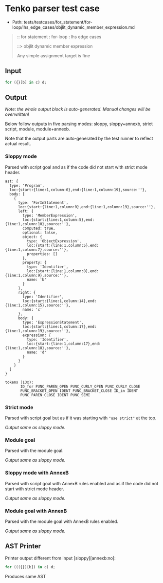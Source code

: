 # Tenko parser test case

- Path: tests/testcases/for_statement/for-loop/lhs_edge_cases/objlit_dynamic_member_expression.md

> :: for statement : for-loop : lhs edge cases
>
> ::> objlit dynamic member expression
>
> Any simple assignment target is fine

## Input

`````js
for ({}[b] in c) d;
`````

## Output

_Note: the whole output block is auto-generated. Manual changes will be overwritten!_

Below follow outputs in five parsing modes: sloppy, sloppy+annexb, strict script, module, module+annexb.

Note that the output parts are auto-generated by the test runner to reflect actual result.

### Sloppy mode

Parsed with script goal and as if the code did not start with strict mode header.

`````
ast: {
  type: 'Program',
  loc:{start:{line:1,column:0},end:{line:1,column:19},source:''},
  body: [
    {
      type: 'ForInStatement',
      loc:{start:{line:1,column:0},end:{line:1,column:19},source:''},
      left: {
        type: 'MemberExpression',
        loc:{start:{line:1,column:5},end:{line:1,column:10},source:''},
        computed: true,
        optional: false,
        object: {
          type: 'ObjectExpression',
          loc:{start:{line:1,column:5},end:{line:1,column:7},source:''},
          properties: []
        },
        property: {
          type: 'Identifier',
          loc:{start:{line:1,column:8},end:{line:1,column:9},source:''},
          name: 'b'
        }
      },
      right: {
        type: 'Identifier',
        loc:{start:{line:1,column:14},end:{line:1,column:15},source:''},
        name: 'c'
      },
      body: {
        type: 'ExpressionStatement',
        loc:{start:{line:1,column:17},end:{line:1,column:19},source:''},
        expression: {
          type: 'Identifier',
          loc:{start:{line:1,column:17},end:{line:1,column:18},source:''},
          name: 'd'
        }
      }
    }
  ]
}

tokens (13x):
       ID_for PUNC_PAREN_OPEN PUNC_CURLY_OPEN PUNC_CURLY_CLOSE
       PUNC_BRACKET_OPEN IDENT PUNC_BRACKET_CLOSE ID_in IDENT
       PUNC_PAREN_CLOSE IDENT PUNC_SEMI
`````

### Strict mode

Parsed with script goal but as if it was starting with `"use strict"` at the top.

_Output same as sloppy mode._

### Module goal

Parsed with the module goal.

_Output same as sloppy mode._

### Sloppy mode with AnnexB

Parsed with script goal with AnnexB rules enabled and as if the code did not start with strict mode header.

_Output same as sloppy mode._

### Module goal with AnnexB

Parsed with the module goal with AnnexB rules enabled.

_Output same as sloppy mode._

## AST Printer

Printer output different from input [sloppy][annexb:no]:

````js
for ((({})[b]) in c) d;
````

Produces same AST
